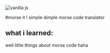 ![vanilla js](https://res.cloudinary.com/practicaldev/image/fetch/s--5nuecTWU--/c_imagga_scale,f_auto,fl_progressive,h_900,q_auto,w_1600/https://dev-to-uploads.s3.amazonaws.com/i/s46drgig8xugiyqt8zxp.png)

#morse it !
simple dimple morse code translator 

## what i learned: 
well little things about morse code haha
